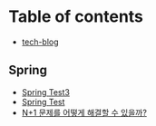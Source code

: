 # Table of contents

* [tech-blog](README.md)

## Spring

* [Spring Test3](spring/spring-test3.md)
* [Spring Test](spring/spring-test.md)
* [N+1 문제를 어떻게 해결할 수 있을까?](spring/page-1.md)
